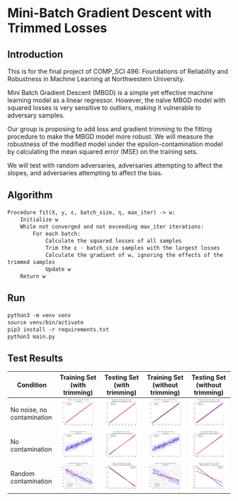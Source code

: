 # Mini-Batch Gradient Descent with Trimmed Losses

## Introduction

This is for the final project of COMP_SCI 496: Foundations of Reliability and Robustness in Machine Learning at Northwestern University.

Mini Batch Gradient Descent (MBGD) is a simple yet effective machine learning model as a linear regressor. However, the naïve MBGD model with squared losses is very sensitive to outliers, making it vulnerable to adversary samples.

Our group is proposing to add loss and gradient trimming to the fitting procedure to make the MBGD model more robust. We will measure the robustness of the modified model under the epsilon-contamination model by calculating the mean squared error (MSE) on the training sets.

We will test with random adversaries, adversaries attempting to affect the slopes, and adversaries attempting to affect the bias.

## Algorithm

    Procedure fit(X, y, ε, batch_size, η, max_iter) -> w:
        Initialize w
        While not converged and not exceeding max_iter iterations:
            For each batch:
                Calculate the squared losses of all samples
                Trim the ε ⋅ batch_size samples with the largest losses
                Calculate the gradient of w, ignoring the effects of the trimmed samples
                Update w
        Return w

## Run

```
python3 -m venv venv
source venv/bin/activate
pip3 install -r requirements.txt
python3 main.py
```

## Test Results

| Condition | Training Set (with trimming) | Testing Set (with trimming) | Training Set (without trimming) | Testing Set (without trimming) |
| - | - | - | - | - |
| No noise, no contamination | ![](test_result_img/No%20Noise%20No%20Contamination%20Training%20with%20trimming.png) | ![](test_result_img/No%20Noise%20No%20Contamination%20Testing%20with%20trimming.png) | ![](test_result_img/No%20Noise%20No%20Contamination%20Training%20without%20trimming.png) | ![](test_result_img/No%20Noise%20No%20Contamination%20Testing%20without%20trimming.png) |
| No contamination | ![](test_result_img/No%20Contamination%20Training%20with%20trimming.png) | ![](test_result_img/No%20Contamination%20Testing%20with%20trimming.png) | ![](test_result_img/No%20Contamination%20Training%20without%20trimming.png) | ![](test_result_img/No%20Contamination%20Testing%20without%20trimming.png) |
| Random contamination | ![](test_result_img/Random%20Contamination%20Training%20with%20trimming.png) | ![](test_result_img/Random%20Contamination%20Testing%20with%20trimming.png) | ![](test_result_img/Random%20Contamination%20Training%20without%20trimming.png) | ![](test_result_img/Random%20Contamination%20Testing%20without%20trimming.png) |
